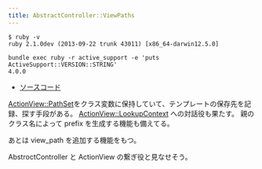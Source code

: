 ```yaml
---
title: AbstractController::ViewPaths
---
```


```
$ ruby -v
ruby 2.1.0dev (2013-09-22 trunk 43011) [x86_64-darwin12.5.0]
```

```
bundle exec ruby -r active_support -e 'puts ActiveSupport::VERSION::STRING'
4.0.0
```

* [ソースコード](https://github.com/rails/rails/blob/4-0-stable/actionpack/lib/abstract_controller/view_paths)

[ActionView::PathSet](action_view/path_set)をクラス変数に保持していて、テンプレートの保存先を記録、探す手段がある。
[ActionView::LookupContext](/action_view/lookup_context) への対話役も果たす。
親のクラス名によって prefix を生成する機能も備えてる。

あとは view_path を追加する機能をもつ。

AbstroctController と ActionView の繋ぎ役と見なせそう。
